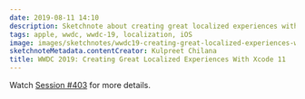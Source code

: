 ```yaml
---
date: 2019-08-11 14:10
description: Sketchnote about creating great localized experiences with Xcode 11 from WWDC 2019
tags: apple, wwdc, wwdc-19, localization, iOS
image: images/sketchnotes/wwdc19-creating-great-localized-experiences-with-xcode-11-small.jpg
sketchnoteMetadata.contentCreator: Kulpreet Chilana
title: WWDC 2019: Creating Great Localized Experiences With Xcode 11
---
```


Watch [Session #403](https://developer.apple.com/wwdc19/403) for more details.
